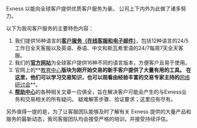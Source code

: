 
Exness 以能向全球客户提供优质客户服务为豪。 公司上下内外为此做了诸多努力。

以下为我司客户服务的主要特色内容：

1. 我们提供16种语言的[**客户服务（在线客服和电子邮件）**](https://extrading.expert/cn/contacts/)，包括12种语言的24/5工作日全天客服以及英语、泰语、中文和斯瓦希里语的24/7每周7天全天客服。
2. 我们的[**官方网站**](https://www.exness.partners)为全球客户提供16种不同的语言版本，方便客户且易于使用。
3. 官网上的**[教育中心](https://education.exness.com/zh-cn/)**版块为刚开始交易的新手客户提供了大量有用的工具。 在这里，他们可以学习交易知识，也可以观看由经验丰富的交易专家主持的**[网络研讨会](https://education.exness.com/zh-cn/training-videos/)**。
4. [**帮助中心**](https://get.exness.help/hc/cn)的各种相关文章一应俱全，旨在解决客户可能会产生的与Exness业务和交易相关的所有疑问。 疑难解答步骤、验证要求；这里应有尽有。

另外值得一提的是，为了让客服团队能够及时了解有关 Exness 提供的大量产品和服务的最新动态，我司客服团队均会接受严格的培训，并接受持续评估。